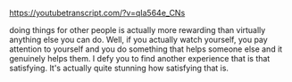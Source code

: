 https://youtubetranscript.com/?v=qIa564e_CNs

 doing things for other people is actually more rewarding than virtually anything else you can do. Well, if you actually watch yourself, you pay attention to yourself and you do something that helps someone else and it genuinely helps them. I defy you to find another experience that is that satisfying. It's actually quite stunning how satisfying that is.